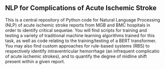 ## NLP for Complications of Acute Ischemic Stroke

This is a central repository of Python code for Natural Language Processing (NLP) of acute ischemic stroke reports from MGB and BMC hospitals 
in order to identify critical sequelae. You will find scripts for training and testing a variety of traditional machine learning algorithms trained for this task, 
as well as code relating to the training/testing of a BERT transformer. You may also find custom approaches for rule-based systems (RBS) to respectively identify
intraventricular hemorrhage (an infrequent complicatio of acute ischemic strokes), and to quantify the degree of midline shift present within a given report. 

